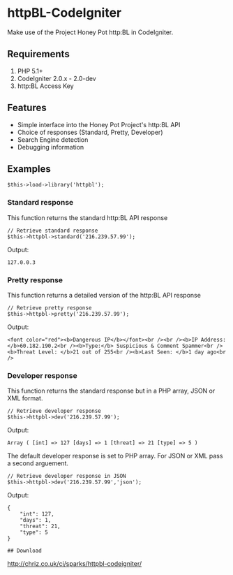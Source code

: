 # httpBL-CodeIgniter

Make use of the Project Honey Pot http:BL in CodeIgniter.

## Requirements

1. PHP 5.1+
2. CodeIgniter 2.0.x - 2.0-dev
3. http:BL Access Key

## Features

* Simple interface into the Honey Pot Project's http:BL API
* Choice of responses (Standard, Pretty, Developer)
* Search Engine detection
* Debugging information

## Examples

	$this->load->library('httpbl'); 

### Standard response

This function returns the standard http:BL API response

	// Retrieve standard response
	$this->httpbl->standard('216.239.57.99');

Output:

	127.0.0.3

### Pretty response

This function returns a detailed version of the http:BL API response

	// Retrieve pretty response
	$this->httpbl->pretty('216.239.57.99');

Output:

	<font color="red"><b>Dangerous IP</b></font><br /><br /><b>IP Address: </b>60.182.190.2<br /><b>Type:</b> Suspicious & Comment Spammer<br /><b>Threat Level: </b>21 out of 255<br /><b>Last Seen: </b>1 day ago<br />

### Developer response

This function returns the standard response but in a PHP array, JSON or XML format.

	// Retrieve developer response
	$this->httpbl->dev('216.239.57.99');

Output:

	Array ( [int] => 127 [days] => 1 [threat] => 21 [type] => 5 )

The default developer response is set to PHP array. For JSON or XML pass a second arguement.

	// Retrieve developer response in JSON
	$this->httpbl->dev('216.239.57.99','json');

Output:

	{
		"int": 127,
		"days": 1,
		"threat": 21,
		"type": 5
	}

	## Download

http://chriz.co.uk/ci/sparks/httpbl-codeigniter/
	